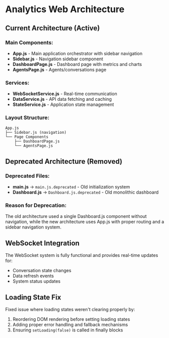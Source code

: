 # Analytics Web Architecture

## Current Architecture (Active)

### Main Components:
- **App.js** - Main application orchestrator with sidebar navigation
- **Sidebar.js** - Navigation sidebar component
- **DashboardPage.js** - Dashboard page with metrics and charts
- **AgentsPage.js** - Agents/conversations page

### Services:
- **WebSocketService.js** - Real-time communication
- **DataService.js** - API data fetching and caching
- **StateService.js** - Application state management

### Layout Structure:
```
App.js
├── Sidebar.js (navigation)
└── Page Components
    ├── DashboardPage.js
    └── AgentsPage.js
```

## Deprecated Architecture (Removed)

### Deprecated Files:
- **main.js** → `main.js.deprecated` - Old initialization system
- **Dashboard.js** → `Dashboard.js.deprecated` - Old monolithic dashboard

### Reason for Deprecation:
The old architecture used a single Dashboard.js component without navigation, while the new architecture uses App.js with proper routing and a sidebar navigation system.

## WebSocket Integration

The WebSocket system is fully functional and provides real-time updates for:
- Conversation state changes
- Data refresh events
- System status updates

## Loading State Fix

Fixed issue where loading states weren't clearing properly by:
1. Reordering DOM rendering before setting loading states
2. Adding proper error handling and fallback mechanisms
3. Ensuring `setLoading(false)` is called in finally blocks